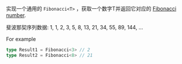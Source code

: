 实现一个通用的 `Fibonacci<T>` ，获取一个数字T并返回它对应的 [Fibonacci number](https://en.wikipedia.org/wiki/Fibonacci_number).

斐波那契序列数据:
1, 1, 2, 3, 5, 8, 13, 21, 34, 55, 89, 144, ...

For example
```ts
type Result1 = Fibonacci<3> // 2
type Result2 = Fibonacci<8> // 21
```
